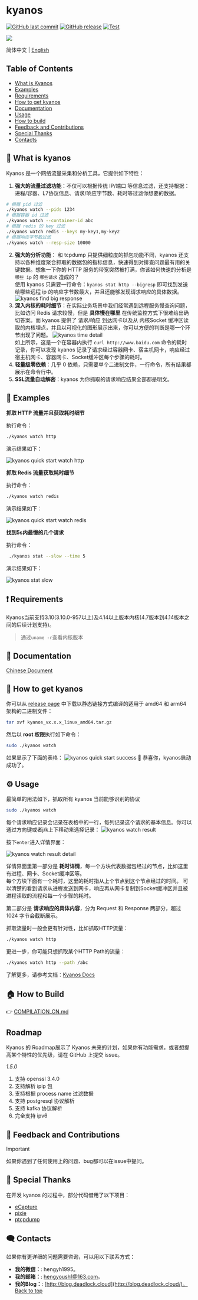 # kyanos

[![GitHub last commit](https://img.shields.io/github/last-commit/hengyoush/kyanos)](#) [![GitHub release](https://img.shields.io/github/v/release/hengyoush/kyanos)](#) [![Test](https://github.com/hengyoush/kyanos/actions/workflows/test.yml/badge.svg)](https://github.com/hengyoush/kyanos/actions/workflows/test.yml)

![](docs/public/kyanos-demo.gif)

简体中文 | [English](./README.md)


## Table of Contents
- [What is Kyanos](#-what-is-kyanos)
- [Examples](#-examples)
- [Requirements](#-requirements)
- [How to get kyanos](#-how-to-get-kyanos)
- [Documentation](#-documentation)
- [Usage](#-usage)
- [How to build](#-how-to-build)
- [Feedback and Contributions](#-feedback-and-contributions)
- [Special Thanks](#-special-thanks)
- [Contacts](#%EF%B8%8F-contacts)

## 🦜 What is kyanos
Kyanos 是一个网络流量采集和分析工具，它提供如下特性：
1. **强大的流量过滤功能**：不仅可以根据传统 IP/端口 等信息过滤，还支持根据：进程/容器、L7协议信息、请求/响应字节数、耗时等过滤你想要的数据。
```bash
# 根据 pid 过滤
./kyanos watch --pids 1234
# 根据容器 id 过滤
./kyanos watch --container-id abc
# 根据 redis 的 key 过滤
./kyanos watch redis --keys my-key1,my-key2
# 根据响应字节数过滤
./kyanos watch --resp-size 10000
```
2. **强大的分析功能**： 和 tcpdump 只提供细粒度的抓包功能不同，kyanos 还支持以各种维度聚合抓取的数据包的指标信息，快速得到对排查问题最有用的关键数据。想象一下你的 HTTP 服务的带宽突然被打满，你该如何快速的分析是 `哪些 ip` 的 `哪些请求` 造成的？  
使用 kyanos 只需要一行命令：`kyanos stat http --bigresp` 即可找到发送给哪些远程 ip 的响应字节数最大，并且还能够发现请求响应的具体数据。
![kyanos find big response](docs/public/whatkyanos.gif)
3. **深入内核的耗时细节**：在实际业务场景中我们经常遇到远程服务慢查询问题，比如访问 Redis 请求较慢，但是 **具体慢在哪里** 在传统监控方式下很难给出确切答案。而 kyanos 提供了 请求/响应 到达网卡以及从 内核Socket 缓冲区读取的内核埋点，并且以可视化的图形展示出来，你可以方便的判断是哪一个环节出现了问题。
![kyanos time detail](docs/public/timedetail.jpg)   
如上所示，这是一个在容器内执行 `curl http://www.baidu.com` 命令的耗时记录，你可以发现 kyanos 记录了请求经过容器网卡、宿主机网卡，响应经过宿主机网卡、容器网卡、Socket缓冲区每个步骤的耗时。
4. **轻量级零依赖**：几乎 0 依赖，只需要单个二进制文件，一行命令，所有结果都展示在命令行中。
5. **SSL流量自动解密**：kyanos 为你抓取的请求响应结果全部都是明文。

## 🌰 Examples

**抓取 HTTP 流量并且获取耗时细节**  

执行命令：
```bash
./kyanos watch http
```
演示结果如下：

![kyanos quick start watch http](docs/public/qs-watch-http.gif)


**抓取 Redis 流量获取耗时细节**  

执行命令：
```bash
./kyanos watch redis
```
演示结果如下：

![kyanos quick start watch redis](docs/public/qs-redis.gif)

**找到5s内最慢的几个请求**

执行命令：
```bash
 ./kyanos stat --slow --time 5 
```
演示结果如下：

![kyanos stat slow](docs/public/qs-stat-slow.gif)

## ❗ Requirements

Kyanos当前支持3.10(3.10.0-957以上)及4.14以上版本内核(4.7版本到4.14版本之间的后续计划支持)。
> 通过`uname -r`查看内核版本

## 📝 Documentation

[Chinese Document](https://kyanos.io/cn/)

## 🎯 How to get kyanos 
你可以从 [release page](https://github.com/hengyoush/kyanos/releases) 中下载以静态链接方式编译的适用于 amd64 和 arm64 架构的二进制文件：

```bash
tar xvf kyanos_vx.x.x_linux_amd64.tar.gz
```

然后以 **root 权限**执行如下命令：
```bash
sudo ./kyanos watch 
```

 如果显示了下面的表格：
![kyanos quick start success](docs/public/quickstart-success.png)
🎉 恭喜你，kyanos启动成功了。


## ⚙ Usage

最简单的用法如下，抓取所有 kyanos 当前能够识别的协议

```bash
sudo ./kyanos watch
```
每个请求响应记录会记录在表格中的一行，每列记录这个请求的基本信息。你可以通过方向键或者j/k上下移动来选择记录：
![kyanos watch result](docs/public/watch-result.jpg)  

按下`enter`进入详情界面：

![kyanos watch result detail](docs/public/watch-result-detail.jpg)  

详情界面里第一部分是 **耗时详情**，每一个方块代表数据包经过的节点，比如这里有进程、网卡、Socket缓冲区等。  
每个方块下面有一个耗时，这里的耗时指从上个节点到这个节点经过的时间。
可以清楚的看到请求从进程发送到网卡，响应再从网卡复制到Socket缓冲区并且被进程读取的流程和每一个步骤的耗时。

第二部分是 **请求响应的具体内容**，分为 Request 和 Response 两部分，超过 1024 字节会截断展示。


抓取流量时一般会更有针对性，比如抓取HTTP流量：

```bash
./kyanos watch http
```
更进一步，你可能只想抓取某个HTTP Path的流量：

```bash
./kyanos watch http --path /abc 
```

了解更多，请参考文档：[Kyanos Docs](kyanos.io)

## 🏠 How to Build

👉 [COMPILATION_CN.md](./COMPILATION_CN.md)

## Roadmap
Kyanos 的 Roadmap展示了 Kyanos 未来的计划，如果你有功能需求，或者想提高某个特性的优先级，请在 GitHub 上提交 issue。

_1.5.0_   
1. 支持 openssl 3.4.0
2. 支持解析 ipip 包
3. 支持根据 process name 过滤数据
4. 支持 postgresql 协议解析
5. 支持 kafka 协议解析
6. 完全支持 ipv6


## 🤝 Feedback and Contributions
> [!IMPORTANT]
> 如果你遇到了任何使用上的问题、bug都可以在issue中提问。


## 🙇‍ Special Thanks
在开发 kyanos 的过程中，部分代码借用了以下项目：
- [eCapture](https://ecapture.cc/zh/)
- [pixie](https://github.com/pixie-io/pixie)
- [ptcpdump](https://github.com/mozillazg/ptcpdump)

## 🗨️ Contacts
如果你有更详细的问题需要咨询，可以用以下联系方式：
- **我的微信：**:  hengyh1995。
- **我的邮箱：**:  [hengyoush1@163.com](mailto:hengyoush1@163.com)。
- **我的Blog：**:  [http://blog.deadlock.cloud](http://blog.deadlock.cloud/)。
[Back to top](#top)

